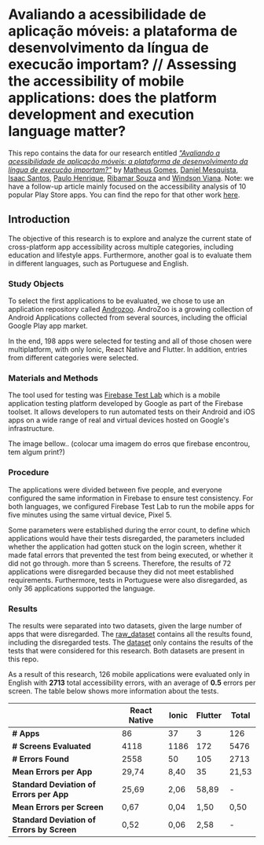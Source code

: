 # Avaliando a acessibilidade de aplicação móveis: a plataforma de desenvolvimento da língua de execucão importam? // Assessing the accessibility of mobile applications: does the platform development and execution language matter?

This repo contains the data for our research entitled *["Avaliando a acessibilidade de aplicação móveis: a plataforma de desenvolvimento da língua de execucão importam?"](https://)* by [Matheus Gomes](https://), [Daniel Mesquista](https://), [Isaac Santos](https://), [Paulo Henrique](https://), [Ribamar Souza](https://) and [Windson Viana](https://). Note: we have a follow-up article mainly focused on the accessibility analysis of 10 popular Play Store apps. You can find the repo for that other work [here](https://github.com/Test-Accessibility/Dataset-avaliacoes-acessibilidade/tree/main/Estudo%2002).

## Introduction
The objective of this research is to explore and analyze the current state of cross-platform app accessibility across multiple categories, including education and lifestyle apps. Furthermore, another goal is to evaluate them in different languages, such as Portuguese and English.

### Study Objects
To select the first applications to be evaluated, we chose to use an application repository called [Androzoo](https://androzoo.uni.lu). AndroZoo is a growing collection of Android Applications collected from several sources, including the official Google Play app market.

In the end, 198 apps were selected for testing and all of those chosen were multiplatform, with only Ionic, React Native and Flutter. In addition, entries from different categories were selected.

### Materials and Methods
The tool used for testing was [Firebase Test Lab](https://firebase.google.com/docs/test-lab) which is a mobile application testing platform developed by Google as part of the Firebase toolset. It allows developers to run automated tests on their Android and iOS apps on a wide range of real and virtual devices hosted on Google's infrastructure.

The image bellow.. (colocar uma imagem do erros que firebase encontrou, tem algum print?)

### Procedure
The applications were divided between five people, and everyone configured the same information in Firebase to ensure test consistency. For both languages, we configured Firebase Test Lab to run the mobile apps for five minutes using the same virtual device, Pixel 5.

Some parameters were established during the error count, to define which applications would have their tests disregarded, the parameters included whether the application had gotten stuck on the login screen, whether it made fatal errors that prevented the test from being executed, or whether it did not go through. more than 5 screens. Therefore, the results of 72 applications were disregarded because they did not meet established requirements. Furthermore, tests in Portuguese were also disregarded, as only 36 applications supported the language.

### Results
The results were separated into two datasets, given the large number of apps that were disregarded. The [raw_dataset](https://github.com/Test-Accessibility/Dataset-avaliacoes-acessibilidade/blob/main/Estudo%2001/massive_apps_raw_dataset.csv) contains all the results found, including the disregarded tests. The [dataset](https://github.com/Test-Accessibility/Dataset-avaliacoes-acessibilidade/blob/main/Estudo%2001/massive_apps_dataset.csv) only contains the results of the tests that were considered for this research. Both datasets are present in this repo.

As a result of this research, 126 mobile applications were evaluated only in English with **2713** total accessibility errors, with an average of **0.5** errors per screen. The table below shows more information about the tests.

|                                            | **React Native** | **Ionic** | **Flutter** | **Total** |
|--------------------------------------------|------------------|-----------|-------------|-----------|
| **# Apps**                                 | 86               | 37        | 3           | 126       |
| **# Screens Evaluated**                    | 4118             | 1186      | 172         | 5476      |
| **# Errors Found**                         | 2558             | 50        | 105         | 2713      |
| **Mean Errors per App**                    | 29,74            | 8,40      | 35          | 21,53     |
| **Standard Deviation of Errors per App**   | 25,69            | 2,06      | 58,89       | -         |
| **Mean Errors per Screen**                 | 0,67             | 0,04      | 1,50        | 0,50      |
| **Standard Deviation of Errors by Screen** | 0,52             | 0,06      | 2,58        | -         |
